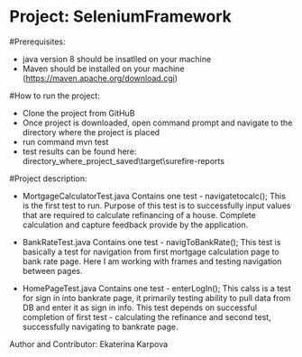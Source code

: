 # Project: SeleniumFramework

#Prerequisites:
- java version 8 should be insatlled on your machine
 - Maven should be installed on your machine (https://maven.apache.org/download.cgi)

#How to run the project:
- Clone the project from GitHuB
- Once project is downloaded, open command prompt and navigate to the directory where the project is placed
- run command mvn test
- test results can be found here: directory_where_project_saved\target\surefire-reports

#Project description:

-  MortgageCalculatorTest.java
Contains one test - navigatetocalc();
This is the first test to run. Purpose of this test is to successfully input values that are required to calculate refinancing of a house.
Complete calculation and capture feedback provide by the application. 

 - BankRateTest.java
Contains one test - navigToBankRate();
This test is basically a test for navigation from first mortgage calculation page to bank rate page.
 Here I am working with frames and testing navigation between pages.
 
 
  - HomePageTest.java
 Contains one test - enterLogIn();
 This calss is a test for sign in into bankrate page, it primarily testing ability to pull data
 from DB and enter it as sign in info. This test depends on successful completion of first test - calculating 
 the refinance and second test, successfully navigating to bankrate page.

Author and Contributor: Ekaterina Karpova
